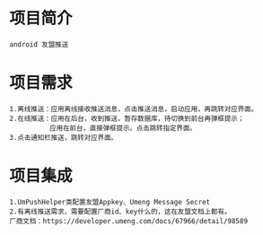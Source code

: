 # 项目简介
    android 友盟推送
# 项目需求
    1.离线推送：应用离线接收推送消息，点击推送消息，启动应用，再跳转对应界面。
    2.在线推送：应用在后台，收到推送，暂存数据库，待切换到前台再弹框提示；
              应用在前台，直接弹框提示。点击跳转指定界面。
    3.点击通知栏推送，跳转对应界面。
# 项目集成
    1.UmPushHelper类配置友盟Appkey、Umeng Message Secret
    2.有离线推送需求，需要配置厂商id、key什么的，这在友盟文档上都有。
    厂商文档：https://developer.umeng.com/docs/67966/detail/98589
    
